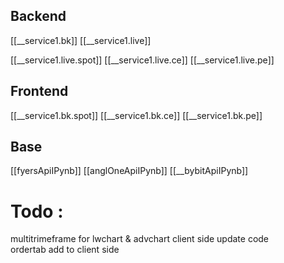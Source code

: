 

## Backend

[[__service1.bk]]
[[__service1.live]]

[[__service1.live.spot]]
[[__service1.live.ce]]
[[__service1.live.pe]]

## Frontend 

[[__service1.bk.spot]]
[[__service1.bk.ce]]
[[__service1.bk.pe]]

## Base

[[fyersApiIPynb]]
[[anglOneApiIPynb]]
[[__bybitApiIPynb]]



# Todo : 

multitrimeframe for lwchart & advchart client side  update code  
ordertab add to client side 
